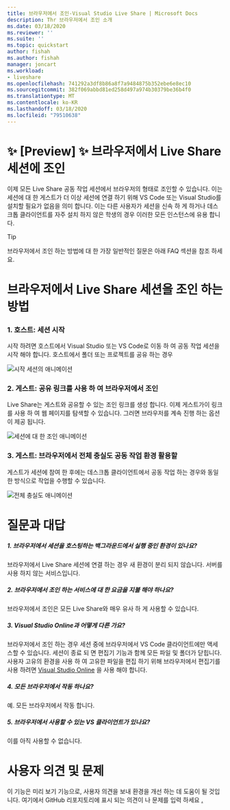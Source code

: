 ```yaml
---
title: 브라우저에서 조인-Visual Studio Live Share | Microsoft Docs
description: Thr 브라우저에서 조인 소개
ms.date: 03/18/2020
ms.reviewer: ''
ms.suite: ''
ms.topic: quickstart
author: fishah
ms.author: fishah
manager: joncart
ms.workload:
- liveshare
ms.openlocfilehash: 741292a3df8b86a8f7a9484875b352ebe6e8ec10
ms.sourcegitcommit: 382f069abbd81ed258d497a974b30379be36b4f0
ms.translationtype: MT
ms.contentlocale: ko-KR
ms.lasthandoff: 03/18/2020
ms.locfileid: "79510638"
---
```

<!--
Copyright &copy; Microsoft Corporation
All rights reserved.
Creative Commons Attribution 4.0 License (International): https://creativecommons.org/licenses/by/4.0/legalcode
-->

# <a name="preview-joining-a-live-share-session-from-the-browser"></a>✨ [Preview] ✨ 브라우저에서 Live Share 세션에 조인

이제 모든 Live Share 공동 작업 세션에서 브라우저의 형태로 조인할 수 있습니다. 이는 세션에 대 한 게스트가 더 이상 세션에 연결 하기 위해 VS Code 또는 Visual Studio를 설치할 필요가 없음을 의미 합니다. 이는 다른 사용자가 세션을 신속 하 게 하거나 데스크톱 클라이언트를 자주 설치 하지 않은 학생의 경우 이러한 모든 인스턴스에 유용 합니다.

> [!TIP]
> 브라우저에서 조인 하는 방법에 대 한 가장 일반적인 질문은 아래 FAQ 섹션을 참조 하세요.

# <a name="how-to-join-a-live-share-session-from-the-browser"></a>브라우저에서 Live Share 세션을 조인 하는 방법 

### <a name="1-host-starts-session"></a>1. 호스트: 세션 시작 
시작 하려면 호스트에서 Visual Studio 또는 VS Code로 이동 하 여 공동 작업 세션을 시작 해야 합니다. 호스트에서 폴더 또는 프로젝트를 공유 하는 경우

![시작 세션의 애니메이션](https://user-images.githubusercontent.com/51928518/76938928-b814e300-68b4-11ea-923e-cefabd4688c6.gif)

### <a name="2-guest-uses-shared-link-to-join-from-browser"></a>2. 게스트: 공유 링크를 사용 하 여 브라우저에서 조인 
Live Share는 게스트와 공유할 수 있는 조인 링크를 생성 합니다. 이제 게스트가이 링크를 사용 하 여 웹 페이지를 탐색할 수 있습니다. 그러면 브라우저를 계속 진행 하는 옵션이 제공 됩니다.

![세션에 대 한 조인 애니메이션](https://user-images.githubusercontent.com/51928518/76941137-b8af7880-68b8-11ea-8228-41fdf4afd3ef.gif)

### <a name="3-guest-enjoys-full-fidelity-collaboration-experience-from-browser"></a>3. 게스트: 브라우저에서 전체 충실도 공동 작업 환경 활용할 
게스트가 세션에 참여 한 후에는 데스크톱 클라이언트에서 공동 작업 하는 경우와 동일한 방식으로 작업을 수행할 수 있습니다.

![전체 충실도 애니메이션](https://user-images.githubusercontent.com/51928518/76942009-40e24d80-68ba-11ea-885c-6eb1069ed550.gif)
# <a name="frequently-asked-questions"></a>질문과 대답 

##### <a name="1-is-there-an-environment-running-in-the-background-that-is-hosting-my-session-in-the-browser"></a>1. 브라우저에서 세션을 호스팅하는 백그라운드에서 실행 중인 환경이 있나요?
브라우저에서 Live Share 세션에 연결 하는 경우 새 환경이 분리 되지 않습니다. 서버를 사용 하지 않는 서비스입니다. 
##### <a name="2-do-i-have-to-pay-for-the-service-of-joining-from-the-browser"></a>2. 브라우저에서 조인 하는 서비스에 대 한 요금을 지불 해야 하나요?
브라우저에서 조인은 모든 Live Share와 매우 유사 하 게 사용할 수 있습니다.

##### <a name="3-how-is-this-different-from-visual-studio-online"></a>3. Visual Studio Online과 어떻게 다른 가요?
브라우저에서 조인 하는 경우 세션 중에 브라우저에서 VS Code 클라이언트에만 액세스할 수 있습니다. 세션이 종료 되 면 편집기 기능과 함께 모든 파일 및 폴더가 닫힙니다. 사용자 고유의 환경을 사용 하 여 고유한 파일을 편집 하기 위해 브라우저에서 편집기를 사용 하려면 [Visual Studio Online](aka.ms/vso) 을 사용 해야 합니다.

##### <a name="4-does-this-work-for-all-browsers"></a>4. 모든 브라우저에서 작동 하나요?
예. 모든 브라우저에서 작동 합니다. 
##### <a name="5-is-there-a-vs-client-that-i-can-use-in-the-browser"></a>5. 브라우저에서 사용할 수 있는 VS 클라이언트가 있나요?
이를 아직 사용할 수 없습니다. 

# <a name="feedback-and-issues"></a>사용자 의견 및 문제 
이 기능은 미리 보기 기능으로, 사용자 의견을 보내 환경을 개선 하는 데 도움이 될 것입니다. 여기에서 GitHub 리포지토리에 표시 되는 의견이 나 문제를 입력 하세요 [.](https://github.com/MicrosoftDocs/live-share/issues/new?template=bug_report.md)